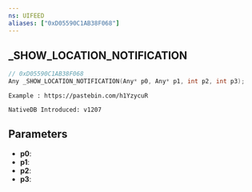 ```yaml
---
ns: UIFEED
aliases: ["0xD05590C1AB38F068"]
---
```

## _SHOW_LOCATION_NOTIFICATION

```c
// 0xD05590C1AB38F068
Any _SHOW_LOCATION_NOTIFICATION(Any* p0, Any* p1, int p2, int p3);
```

```
Example : https://pastebin.com/h1YzycuR

NativeDB Introduced: v1207
```

## Parameters
* **p0**:
* **p1**:
* **p2**:
* **p3**:
